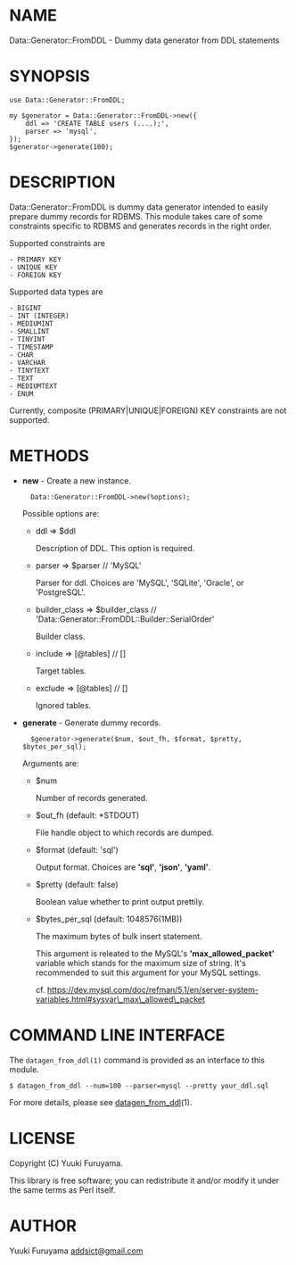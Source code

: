 # NAME

Data::Generator::FromDDL - Dummy data generator from DDL statements

# SYNOPSIS

    use Data::Generator::FromDDL;

    my $generator = Data::Generator::FromDDL->new({
        ddl => 'CREATE TABLE users (....);',
        parser => 'mysql',
    });
    $generator->generate(100);

# DESCRIPTION

Data::Generator::FromDDL is dummy data generator intended to easily prepare dummy records for RDBMS.
This module takes care of some constraints specific to RDBMS and generates records in the right order.

Supported constraints are

    - PRIMARY KEY
    - UNIQUE KEY
    - FOREIGN KEY

Supported data types are

    - BIGINT
    - INT (INTEGER)
    - MEDIUMINT
    - SMALLINT
    - TINYINT
    - TIMESTAMP
    - CHAR
    - VARCHAR
    - TINYTEXT
    - TEXT
    - MEDIUMTEXT
    - ENUM

Currently, composite (PRIMARY|UNIQUE|FOREIGN) KEY constraints are not supported.

# METHODS

- **new** - Create a new instance.

        Data::Generator::FromDDL->new(%options);

    Possible options are:

    - ddl => $ddl

        Description of DDL. This option is required.

    - parser => $parser // 'MySQL'

        Parser for ddl. Choices are 'MySQL', 'SQLite', 'Oracle', or 'PostgreSQL'.

    - builder\_class => $builder\_class // 'Data::Generator::FromDDL::Builder::SerialOrder'

        Builder class.

    - include => \[@tables\] // \[\]

        Target tables.

    - exclude => \[@tables\] // \[\]

        Ignored tables.

- **generate** - Generate dummy records.

        $generator->generate($num, $out_fh, $format, $pretty, $bytes_per_sql);

    Arguments are:

    - $num

        Number of records generated.

    - $out\_fh (default: \*STDOUT)

        File handle object to which records are dumped.

    - $format (default: 'sql')

        Output format. Choices are **'sql'**, **'json'**, **'yaml'**.

    - $pretty (default: false)

        Boolean value whether to print output prettily.

    - $bytes\_per\_sql (default: 1048576(1MB))

        The maximum bytes of bulk insert statement.

        This argument is releated to the MySQL's **'max\_allowed\_packet'** variable which stands for the maximum size of string. It's recommended to suit this argument for your MySQL settings.

        cf. https://dev.mysql.com/doc/refman/5.1/en/server-system-variables.html#sysvar\_max\_allowed\_packet

# COMMAND LINE INTERFACE

The `datagen_from_ddl(1)` command is provided as an interface to this module.

    $ datagen_from_ddl --num=100 --parser=mysql --pretty your_ddl.sql

For more details, please see [datagen\_from\_ddl](https://metacpan.org/pod/datagen_from_ddl)(1).

# LICENSE

Copyright (C) Yuuki Furuyama.

This library is free software; you can redistribute it and/or modify
it under the same terms as Perl itself.

# AUTHOR

Yuuki Furuyama <addsict@gmail.com>

